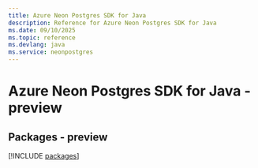 ```yaml
---
title: Azure Neon Postgres SDK for Java
description: Reference for Azure Neon Postgres SDK for Java
ms.date: 09/10/2025
ms.topic: reference
ms.devlang: java
ms.service: neonpostgres
---
```

# Azure Neon Postgres SDK for Java - preview
## Packages - preview
[!INCLUDE [packages](neon-postgres-index.md)]